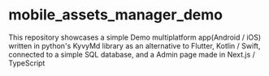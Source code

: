 # mobile_assets_manager_demo
This repository showcases a simple Demo multiplatform app(Android / iOS) written in python's KyvyMd library as an alternative to Flutter, Kotlin / Swift, connected to a simple SQL database, and a Admin page made in Next.js / TypeScript

